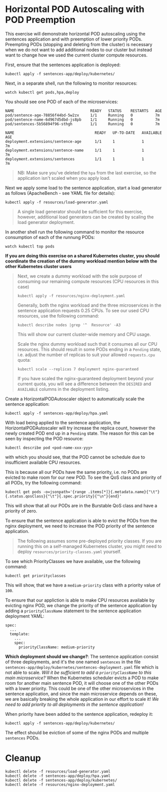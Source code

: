 # Horizontal POD Autoscaling with POD Preemption

This exercise will demonstrate horizontal POD autoscaling using the sentences
application and with preemption of lower priority PODs. Preempting PODs
(stopping and deleting from the cluster) is necessary when we do not want to add
additional nodes to our cluster but instead want to change how we used the
current cluster compute resources.

First, ensure that the sentences application is deployed:

```shell
kubectl apply -f sentences-app/deploy/kubernetes/
```

Next, in a separate shell, run the following to monitor resources:

```shell
watch kubectl get pods,hpa,deploy
```

You should see one POD of each of the microservices:

```
NAME                                  READY   STATUS    RESTARTS   AGE
pod/sentence-age-78856f44bd-5w2zx     1/1     Running   0          7m
pod/sentence-name-6d967d5dbd-js8pb    1/1     Running   0          7m
pod/sentences-5b56894f96-sthgh        1/1     Running   0          7m

NAME                                    READY   UP-TO-DATE   AVAILABLE   AGE
deployment.extensions/sentence-age      1/1     1            1           7m
deployment.extensions/sentence-name     1/1     1            1           7m
deployment.extensions/sentences         1/1     1            1           7m
```

> NB: Make sure you've deleted the `hpa` from the last exercise,
> so the application isn't scaled when you apply load.

Next we apply some load to the sentence application, start a load generator as
follows (ApacheBench - see YAML file for details):

```shell
kubectl apply -f resources/load-generator.yaml
```

> A single load generator should be sufficient for this exercise, however,
> additional load generators can be created by scaling the load generator
> deployment.

In another shell run the following command to monitor the resource consumption
of each of the runnung PODs:

```shell
watch kubectl top pods
```

**If you are doing this exercise on a shared Kubernetes cluster, you should
  coordinate the creation of the dummy workload mention below with the other
  Kubernetes cluster users**

> Next, we create a dummy workload with the sole purpose of consuming our
> remaining compute resources (CPU resources in this case)
>
> ```shell
> kubectl apply -f resources/nginx-deployment.yaml
> ```
>
> Generally, both the nginx workload and the three microservices in the sentence
> application requests 0.25 CPUs. To see our used CPU resources, use the following
> command:
>
> ```shell
> kubectl describe nodes |grep '^  Resource' -A3
> ```
>
> This will show our current cluster-wide memory and CPU usage.
>
> Scale the nginx dummy workload such that it consumes all our CPU resources. This
> should result in some PODs ending in a `Pending` state, i.e. adjust the number
> of replicas to suit your allowed `requests.cpu` quota:
>
> ```shell
> kubectl scale --replicas 7 deployment nginx-guaranteed
> ```
>
> If you have scaled the nginx-guaranteed deployment beyond your current quota,
> you will see a difference between the `DESIRED` and `AVAILABLE` columns in the
> deployment listing.

Create a HorizontalPODAutoscaler object to automatically scale the sentence
application:

```shell
kubectl apply -f sentences-app/deploy/hpa.yaml
```

With load being applied to the sentence application, the HorizontalPODAutoscaler
will try increase the replica count, however the newly created POD end up in a
`Pending` state.  The reason for this can be seen by inspecting the POD
resource:

```shell
kubectl describe pod <pod-name-xxx-yyy>
```

with which you should see, that the POD cannot be schedule due to insufficient
available CPU resources.

This is because all our PODs have the same priority, i.e. no PODs are evicted to
make room for our new POD. To see the QoS class and priority of all PODs, try
the following command:

```shell
kubectl get pods -o=jsonpath='{range .items[*]}{.metadata.name}{"\t"}{.status.qosClass}{"\t"}{.spec.priority}{"\n"}{end}'
```

This will show that all our PODs are in the Burstable QoS class and have a
priority of zero.

To ensure that the sentence application is able to evict the PODs from the nginx
deployment, we need to increase the POD priority of the sentence application.

> The following assumes some pre-deployed priority classes. If you are running
> this on a self-managed Kubernetes cluster, you might need to deploy
> `resources/priority-classes.yaml` yourself.

To see which PriorityClasses we have available, use the following command:

```shell
kubectl get priorityclasses
```

This will show, that we have a `medium-priority` class with a priority value of
`100`.

To ensure that our appliction is able to make CPU resources available by
evicting nginx POD, we change the priority of the sentence application by adding
a `priorityClassName` statement to the sentence application deployment YAML:

```
spec:
  ...
  template:
    ...
    spec:
      priorityClassName: medium-priority
```

**Which deployment should we change?**: The sentence application consist of
three deployments, and it's the one named `sentences` in the file
`sentences-app/deploy/kubernetes/sentences-deployment.yaml` file which is not
able to scale. *Will it be sufficient to add a `priorityClassName` to this main
microservice?* When the Kubernetes scheduler evicts a POD to make room for
another main sentence POD, it will choose one of the other PODs with a lower
priority. This could be one of the other microservices in the sentence
application, and since the main microservice depends on these, we are basically
breaking the whole application in our effort to scale it!  *We need to add
priority to all deployments in the sentence application!*

When priority have been added to the sentence application, redeploy it:

```shell
kubectl apply -f sentences-app/deploy/kubernetes/
```

The effect should be eviction of some of the nginx PODs and multiple `sentences`
PODs.

# Cleanup

```shell
kubectl delete -f resources/load-generator.yaml
kubectl delete -f sentences-app/deploy/hpa.yaml
kubectl delete -f sentences-app/deploy/kubernetes/
kubectl delete -f resources/nginx-deployment.yaml
```
